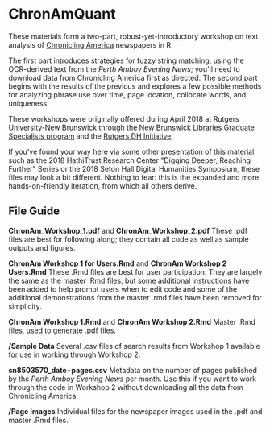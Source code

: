 # ChronAmQuant
These materials form a two-part, robust-yet-introductory workshop on text analysis of [Chronicling America](https://chroniclingamerica.loc.gov/) newspapers in R.

The first part introduces strategies for fuzzy string matching, using the OCR-derived text from the *Perth Amboy Evening News*; you'll need to download data from Chronicling America first as directed. The second part begins with the results of the previous and explores a few possible methods for analyzing phrase use over time, page location, collocate words, and uniqueness.

These workshops were originally offered during April 2018 at Rutgers University-New Brunswick through the [New Brunswick Libraries Graduate Specialists program](https://libguides.rutgers.edu/graduatespecialist/workshops) and the [Rutgers DH Initiative](http://dh.rutgers.edu/).

If you've found your way here via some other presentation of this material, such as the 2018 HathiTrust Research Center "Digging Deeper, Reaching Further" Series or the 2018 Seton Hall Digital Humanities Symposium, these files may look a bit different. Nothing to fear: this is the expanded and more hands-on-friendly iteration, from which all others derive.

## File Guide
**ChronAm_Workshop_1.pdf** and **ChronAm_Workshop_2.pdf**
These .pdf files are best for following along; they contain all code as well as sample outputs and figures.

**ChronAm Workshop 1 for Users.Rmd** and **ChronAm Workshop 2 Users.Rmd**
These .Rmd files are best for user participation. They are largely the same as the master .Rmd files, but some additional instructions have been added to help prompt users when to edit code and some of the additional demonstrations from the master .rmd files have been removed for simplicity.

**ChronAm Workshop 1.Rmd** and **ChronAm Workshop 2.Rmd**
Master .Rmd files, used to generate .pdf files.

**/Sample Data**
Several .csv files of search results from Workshop 1 available for use in working through Workshop 2.

**sn8503570_date+pages.csv**
Metadata on the number of pages published by the *Perth Amboy Evening News* per month. Use this if you want to work through the code in Workshop 2 without downloading all the data from Chronicling America.

**/Page Images**
Individual files for the newspaper images used in the .pdf and master .Rmd files.